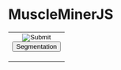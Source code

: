 MuscleMinerJS
======================

<table align="center">
					<!-- seg, detect and search boxes start-->
					<tr>
						<!-- segmentation  -->
						<td style="text-align:center;white-space:nowrap">
							<form id="frmsegment" action="{{ url_for('segmentation') }}" align="center" method=post enctype=multipart/form-data>
								<div style="list-style-type:none"><input type="image" class="circle_image" src="{{ url_for('static', filename = 'icons/segmentation_icon.png') }}" border="0" alt="Submit"></div>
								<div style="list-style-type:none" ><input id="btnSegment" type="button"   value="Segmentation" class="bt-function"></div>
							</form>
						</td>
						<!-- segmentation ends -->
					</tr>
					<!-- seg, detect and search boxes end -->
</table>